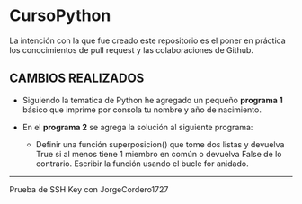 # CursoPython

La intención con la que fue creado este repositorio es el poner en práctica los conocimientos de pull request y las colaboraciones de Github.

## CAMBIOS REALIZADOS

- Siguiendo la tematica de Python he agregado un pequeño **programa 1** básico que imprime por consola tu nombre y año de nacimiento.

- En el **programa 2** se agrega la solución al siguiente programa:

  - Definir una función superposicion() que tome dos listas y devuelva True si al menos tiene 1 miembro en común o devuelva False de lo contrario. Escribir la función usando el bucle for anidado.
----------
Prueba de SSH Key con JorgeCordero1727